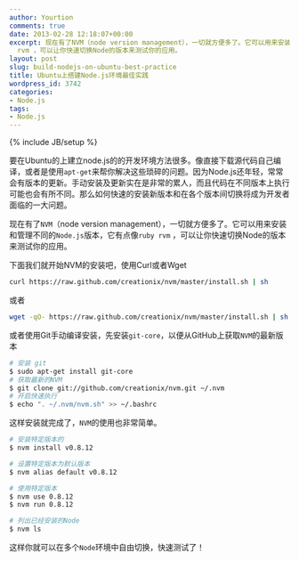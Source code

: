 ```yaml
---
author: Yourtion
comments: true
date: 2013-02-28 12:18:07+00:00
excerpt: 现在有了NVM（node version management），一切就方便多了。它可以用来安装和管理不同的Node.js版本，它有点像ruby
  rvm ，可以让你快速切换Node的版本来测试你的应用。
layout: post
slug: build-nodejs-on-ubuntu-best-practice
title: Ubuntu上搭建Node.js环境最佳实践
wordpress_id: 3742
categories:
- Node.js
tags:
- Node.js
---
```

{% include JB/setup %}

要在Ubuntu的上建立node.js的的开发环境方法很多。像直接下载源代码自己编译，或者是使用```apt-get```来帮你解决这些琐碎的问题。因为Node.js还年轻，常常会有版本的更新。手动安装及更新实在是非常的累人，而且代码在不同版本上执行可能也会有所不同。那么如何快速的安装新版本和在各个版本间切换将成为开发者面临的一大问题。

现在有了```NVM```（node version management），一切就方便多了。它可以用来安装和管理不同的```Node.js```版本，它有点像```ruby rvm``` ，可以让你快速切换Node的版本来测试你的应用。

下面我们就开始NVM的安装吧，使用Curl或者Wget

```bash
curl https://raw.github.com/creationix/nvm/master/install.sh | sh
```

或者

```bash
wget -qO- https://raw.github.com/creationix/nvm/master/install.sh | sh
```

或者使用Git手动编译安装，先安装```git-core```，以便从GitHub上获取```NVM```的最新版本

```bash
# 安装 git
$ sudo apt-get install git-core
# 获取最新的NVM
$ git clone git://github.com/creationix/nvm.git ~/.nvm
# 开启快速执行
$ echo ". ~/.nvm/nvm.sh" >> ~/.bashrc
```

这样安装就完成了，```NVM```的使用也非常简单。

```bash
# 安装特定版本的
$ nvm install v0.8.12

# 设置特定版本为默认版本
$ nvm alias default v0.8.12

# 使用特定版本
$ nvm use 0.8.12
$ nvm run 0.8.12

# 列出已经安装的Node
$ nvm ls
```

这样你就可以在多个```Node```环境中自由切换，快速测试了！

